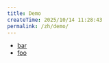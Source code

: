 ```yaml
---
title: Demo
createTime: 2025/10/14 11:28:43
permalink: /zh/demo/
---
```


- [bar](./bar.md)
- [foo](./foo.md)
